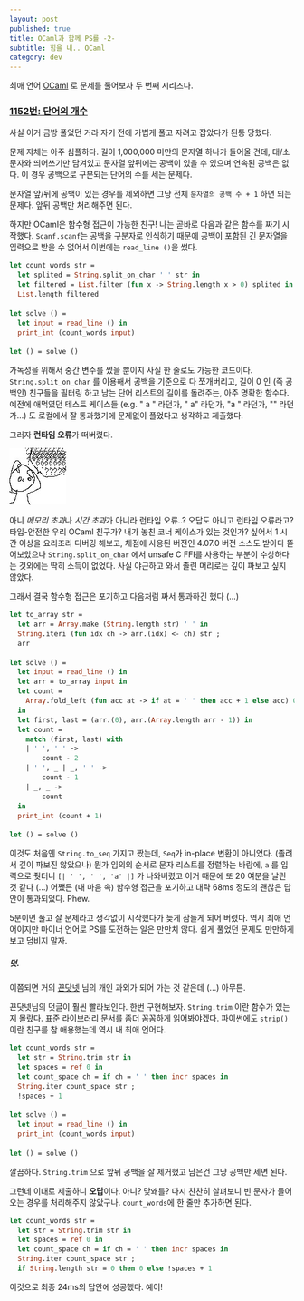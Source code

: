 ```yaml
---
layout: post
published: true
title: OCaml과 함께 PS를 -2-
subtitle: 힘을 내.. OCaml
category: dev
---
```


 최애 언어 [OCaml](https://ocaml.org/) 로 문제를 풀어보자 두 번째
 시리즈다.

### [1152번: 단어의 개수](https://www.acmicpc.net/problem/1152)
 사실 이거 금방 풀었던 거라 자기 전에 가볍게 풀고 자려고 잡았다가 된통
 당했다.

 문제 자체는 아주 심플하다. 길이 1,000,000 미만의 문자열 하나가 들어올
 건데, 대/소문자와 띄어쓰기만 담겨있고 문자열 앞뒤에는 공백이 있을 수
 있으며 연속된 공백은 없다. 이 경우 공백으로 구분되는 단어의 수를 세는
 문제다.

 문자열 앞/뒤에 공백이 있는 경우를 제외하면 그냥 전체 `문자열의 공백
 수 + 1` 하면 되는 문제다. 앞뒤 공백만 처리해주면 된다.

 하지만 OCaml은 함수형 접근이 가능한 친구! 나는 곧바로 다음과 같은
 함수를 짜기 시작했다. `Scanf.scanf`는 공백을 구분자로 인식하기 때문에
 공백이 포함된 긴 문자열을 입력으로 받을 수 없어서 이번에는 `read_line
 ()`을 썼다.

```ocaml
let count_words str =
  let splited = String.split_on_char ' ' str in
  let filtered = List.filter (fun x -> String.length x > 0) splited in
  List.length filtered

let solve () =
  let input = read_line () in
  print_int (count_words input)

let () = solve ()
```

 가독성을 위해서 중간 변수를 썼을 뿐이지 사실 한 줄로도 가능한
 코드이다. `String.split_on_char` 를 이용해서 공백을 기준으로 다
 쪼개버리고, 길이 0 인 (즉 공백인) 친구들을 필터링 하고 남는 단어
 리스트의 길이를 돌려주는, 아주 명확한 함수다. 예전에 애먹였던 테스트
 케이스들 (e.g. " a " 라던가, " a" 라던가, "a " 라던가, "" 라던가...)
 도 로컬에서 잘 통과했기에 문제없이 풀었다고 생각하고 제출했다.

 그러자 **런타임 오류**가 떠버렸다.

![what?](/assets/img/kejang_what.jpg)

 아니 *메모리 초과*나 *시간 초과*가 아니라 런타임 오류..? 오답도
 아니고 런타임 오류라고? 타입-안전한 우리 OCaml 친구가?  내가 놓친
 코너 케이스가 있는 것인가? 싶어서 1 시간 이상을 요리조리 디버깅
 해보고, 채점에 사용된 버전인 4.07.0 버전 소스도 받아다 뜯어보았으나
 `String.split_on_char` 에서 unsafe C FFI를 사용하는 부분이 수상하다는
 것외에는 딱히 소득이 없었다. 사실 야근하고 와서 졸린 머리로는 깊이
 파보고 싶지 않았다.

 그래서 결국 함수형 접근은 포기하고 다음처럼 짜서 통과하긴 했다 (...)

```ocaml
let to_array str =
  let arr = Array.make (String.length str) ' ' in
  String.iteri (fun idx ch -> arr.(idx) <- ch) str ;
  arr

let solve () =
  let input = read_line () in
  let arr = to_array input in
  let count =
    Array.fold_left (fun acc at -> if at = ' ' then acc + 1 else acc) 0 arr
  in
  let first, last = (arr.(0), arr.(Array.length arr - 1)) in
  let count =
    match (first, last) with
    | ' ', ' ' ->
        count - 2
    | ' ', _ | _, ' ' ->
        count - 1
    | _, _ ->
        count
  in
  print_int (count + 1)

let () = solve ()
```

 이것도 처음엔 `String.to_seq` 가지고 짰는데, `Seq`가 in-place 변환이
 아니었다. (졸려서 깊이 파보진 않았으나) 뭔가 임의의 순서로 문자
 리스트를 정렬하는 바람에, ` a ` 를 입력으로 줫더니 `[| ' ', ' ', 'a'
 |]` 가 나와버렸고 이거 때문에 또 20 여분을 날린 것 같다 (...) 어쨌든
 (내 마음 속) 함수형 접근을 포기하고 대략 68ms 정도의 괜찮은 답안이
 통과되었다. Phew.


 5분이면 풀고 잘 문제라고 생각없이 시작했다가 늦게 잠들게 되어
 버렸다. 역시 최애 언어이지만 마이너 언어로 PS를 도전하는 일은 만만치
 않다. 쉽게 풀었던 문제도 만만하게 보고 덤비지 말자.


##### 덧.
 이쯤되면 거의 [끈닷넷](https://kkeun.net) 님의 개인 과외가 되어
 가는 것 같은데 (...) 아무튼.

 끈닷넷님의 덧글이 훨씬 빨라보인다. 한번 구현해보자. `String.trim`
 이란 함수가 있는지 몰랐다. 표준 라이브러리 문서를 좀더 꼼꼼하게
 읽어봐야겠다. 파이썬에도 `strip()` 이란 친구를 참 애용했는데 역시 내
 최애 언어다.

```ocaml
let count_words str =
  let str = String.trim str in
  let spaces = ref 0 in
  let count_space ch = if ch = ' ' then incr spaces in
  String.iter count_space str ;
  !spaces + 1

let solve () =
  let input = read_line () in
  print_int (count_words input)

let () = solve ()
```

 깔끔하다. `String.trim` 으로 앞뒤 공백을 잘 제거했고 남은건 그냥
 공백만 세면 된다.

 그런데 이대로 제출하니 **오답**이다. 아니? 맞왜틀? 다시 찬찬히
 살펴보니 빈 문자가 들어오는 경우를 처리해주지
 않았구나. `count_words`에 한 줄만 추가하면 된다.

```ocaml
let count_words str =
  let str = String.trim str in
  let spaces = ref 0 in
  let count_space ch = if ch = ' ' then incr spaces in
  String.iter count_space str ;
  if String.length str = 0 then 0 else !spaces + 1
```

 이것으로 최종 24ms의 답안에 성공했다. 예이!

